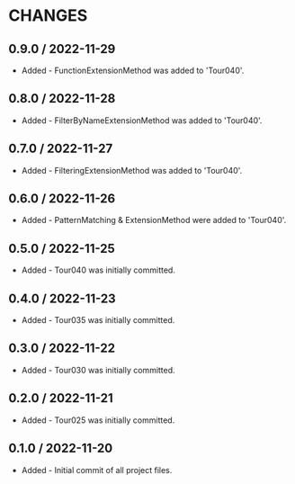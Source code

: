 CHANGES
===

0.9.0 / 2022-11-29
---
* Added - FunctionExtensionMethod was added to 'Tour040'.

0.8.0 / 2022-11-28
---
* Added - FilterByNameExtensionMethod was added to 'Tour040'.

0.7.0 / 2022-11-27
---
* Added - FilteringExtensionMethod was added to 'Tour040'.

0.6.0 / 2022-11-26
---
* Added - PatternMatching & ExtensionMethod were added to 'Tour040'.

0.5.0 / 2022-11-25
---
* Added - Tour040 was initially committed.

0.4.0 / 2022-11-23
---
* Added - Tour035 was initially committed.

0.3.0 / 2022-11-22
---
* Added - Tour030 was initially committed.

0.2.0 / 2022-11-21
---
* Added - Tour025 was initially committed.

0.1.0 / 2022-11-20
---
* Added - Initial commit of all project files.
